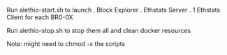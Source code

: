 Run alethio-start.sh to launch
 . Block Explorer
 . Ethstats Server
 . 1 Ethstats Client for each BR0-0X

Run alethio-stop.sh to stop them all and clean docker resources

Note: might need to chmod -x the scripts
